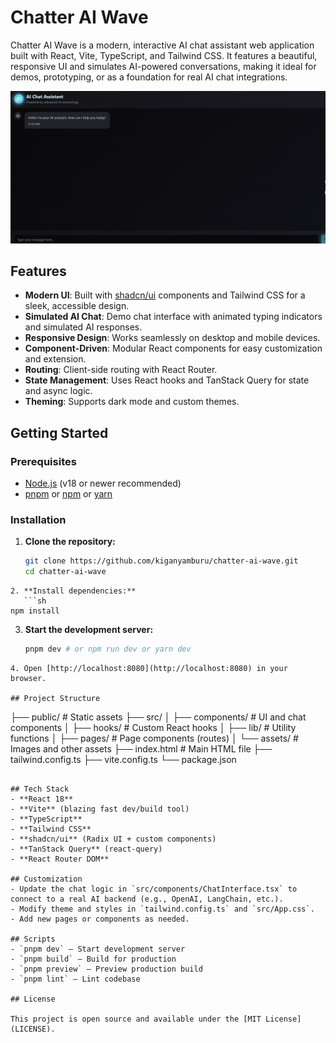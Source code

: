 # Chatter AI Wave

Chatter AI Wave is a modern, interactive AI chat assistant web application built with React, Vite, TypeScript, and Tailwind CSS. It features a beautiful, responsive UI and simulates AI-powered conversations, making it ideal for demos, prototyping, or as a foundation for real AI chat integrations.

![Alt text](public/pic.png)

## Features

- **Modern UI**: Built with [shadcn/ui](https://ui.shadcn.com/) components and Tailwind CSS for a sleek, accessible design.
- **Simulated AI Chat**: Demo chat interface with animated typing indicators and simulated AI responses.
- **Responsive Design**: Works seamlessly on desktop and mobile devices.
- **Component-Driven**: Modular React components for easy customization and extension.
- **Routing**: Client-side routing with React Router.
- **State Management**: Uses React hooks and TanStack Query for state and async logic.
- **Theming**: Supports dark mode and custom themes.

## Getting Started

### Prerequisites

- [Node.js](https://nodejs.org/) (v18 or newer recommended)
- [pnpm](https://pnpm.io/) or [npm](https://www.npmjs.com/) or [yarn](https://yarnpkg.com/)

### Installation

1. **Clone the repository:**
   ```sh
   git clone https://github.com/kiganyamburu/chatter-ai-wave.git
   cd chatter-ai-wave
   ```

````
2. **Install dependencies:**
   ```sh
npm install
````

3. **Start the development server:**
   ```sh
   pnpm dev # or npm run dev or yarn dev
   ```

```
4. Open [http://localhost:8080](http://localhost:8080) in your browser.

## Project Structure

```

├── public/ # Static assets
├── src/
│ ├── components/ # UI and chat components
│ ├── hooks/ # Custom React hooks
│ ├── lib/ # Utility functions
│ ├── pages/ # Page components (routes)
│ └── assets/ # Images and other assets
├── index.html # Main HTML file
├── tailwind.config.ts
├── vite.config.ts
└── package.json

```

## Tech Stack
- **React 18**
- **Vite** (blazing fast dev/build tool)
- **TypeScript**
- **Tailwind CSS**
- **shadcn/ui** (Radix UI + custom components)
- **TanStack Query** (react-query)
- **React Router DOM**

## Customization
- Update the chat logic in `src/components/ChatInterface.tsx` to connect to a real AI backend (e.g., OpenAI, LangChain, etc.).
- Modify theme and styles in `tailwind.config.ts` and `src/App.css`.
- Add new pages or components as needed.

## Scripts
- `pnpm dev` — Start development server
- `pnpm build` — Build for production
- `pnpm preview` — Preview production build
- `pnpm lint` — Lint codebase

## License

This project is open source and available under the [MIT License](LICENSE).
```
